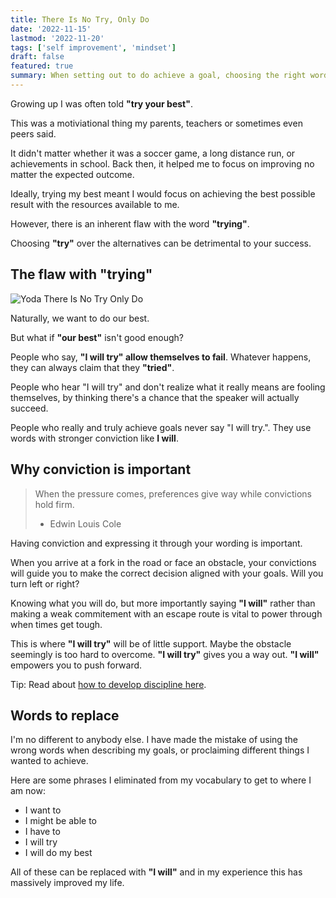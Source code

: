 ```yaml
---
title: There Is No Try, Only Do
date: '2022-11-15'
lastmod: '2022-11-20'
tags: ['self improvement', 'mindset']
draft: false 
featured: true
summary: When setting out to do achieve a goal, choosing the right wording is vital for success. Here is why you should erase try from your vocabulary.
---
```


Growing up I was often told **"try your best"**.

This was a motiviational thing my parents, teachers or sometimes even peers said.

It didn't matter whether it was a soccer game, a long distance run, or achievements 
in school. Back then, it helped me to focus on improving no matter the expected outcome. 

Ideally, trying my best meant I would focus on achieving the best possible result with
the resources available to me. 

However, there is an inherent flaw with the word **"trying"**.

Choosing **"try"** over the alternatives can be detrimental to your success.

## The flaw with "trying"

<Image
  alt="Yoda There Is No Try Only Do"
  src="/static/img/blog/yoda-there-is-no-try-only-do.jpg"
  className="h-auto w-full"
/>

Naturally, we want to do our best.

But what if **"our best"** isn't good enough?

People who say, **"I will try" allow themselves to fail**. Whatever happens, 
they can always claim that they **"tried"**.

People who hear "I will try" and don't realize what it really means are fooling 
themselves, by thinking there's a chance that the speaker will actually succeed.

People who really and truly achieve goals never say "I will try.". They use words
with stronger conviction like **I will**.

## Why conviction is important

> When the pressure comes, preferences give way while convictions hold firm.
> - Edwin Louis Cole

Having conviction and expressing it through your wording is important.

When you arrive at a fork in the road or face an obstacle, your convictions will guide
you to make the correct decision aligned with your goals. Will you turn left or right?

Knowing what you will do, but more importantly saying **"I will"** rather than 
making a weak commitement with an escape route is vital to power through when 
times get tough.

This is where **"I will try"** will be of little support. Maybe the obstacle seemingly
is too hard to overcome. **"I will try"** gives you a way out. **"I will"** empowers 
you to push forward.

Tip: Read about [how to develop discipline here](/blog/mastering-discipline-consistency-and-focus-part-1).

## Words to replace

I'm no different to anybody else. I have made the mistake of using the wrong words 
when describing my goals, or proclaiming different things I wanted to achieve.

Here are some phrases I eliminated from my vocabulary to get to where I am now:
- I want to 
- I might be able to 
- I have to 
- I will try 
- I will do my best 

All of these can be replaced with **"I will"** and in my experience this has massively
improved my life.
